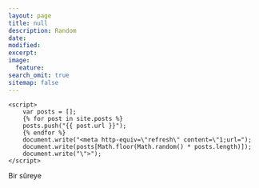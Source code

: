 ```yaml
---
layout: page
title: null
description: Random
date: 
modified:
excerpt:
image:
  feature:
search_omit: true
sitemap: false
---
```


	<script>
		var posts = [];
		{% for post in site.posts %}
		posts.push("{{ post.url }}");
		{% endfor %}
		document.write("<meta http-equiv=\"refresh\" content=\"1;url=");
		document.write(posts[Math.floor(Math.random() * posts.length)]);
		document.write("\">");
	</script>


<body>
	Bir sûreye 
	<script>
		document.write("<a href=\"");
		document.write(posts[Math.floor(Math.random() * posts.length)]);
		document.write("\">yönlendiriliyorsunuz</a>...");
	</script>
</body>

